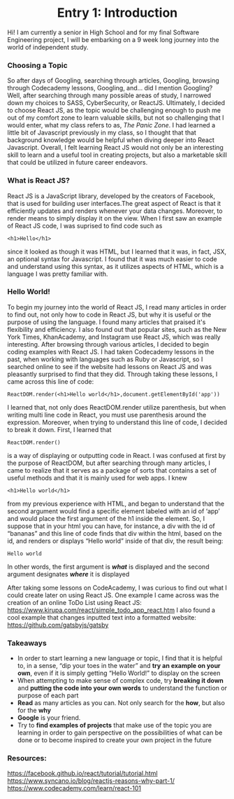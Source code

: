 # <center>Entry 1: Introduction</center>

<p>Hi! I am currently a senior in High School and for my 
final Software Engineering project, I will be embarking on a 9 
week long journey into the world of independent study. </p>
</p>

### <strong>Choosing a Topic</strong>

<p>So after days of Googling, searching through articles, 
Googling, browsing through Codecademy lessons, Googling, and… 
did I mention Googling? Well, after searching through many possible 
areas of study, I narrowed down my choices to SASS, CyberSecurity, or
ReactJS. Ultimately, I decided to choose React JS, as the topic would 
be challenging enough to push me out of my comfort zone to learn valuable 
skills, but not so challenging that I would enter, what my class refers to 
as, <em> The Panic Zone</em>. I had learned a little bit of Javascript 
previously in my class, so I thought that that background knowledge would be 
helpful when diving deeper into React Javascript. Overall, I felt 
learning React JS would not only be an interesting skill to learn and a 
useful tool in creating projects, but also a marketable skill that could 
be utilized in future career endeavors. </p>

### <strong>What is React JS?</strong>

<p>React JS is a JavaScript library, developed by the creators of Facebook, 
that is used for building user interfaces.The great aspect of React is that 
it efficiently updates and renders whenever your data changes. Moreover, to 
render means to simply display it on the view. When I first saw an example of React JS code, 
I was suprised to find code such as 

    <h1>Hello</h1> 
    
since it looked as though it was HTML, but I learned that it was, in fact, JSX, an optional syntax for Javascript.
I found that it was much easier to code and understand using this
syntax, as it utilizes aspects of HTML, which is a language I was 
pretty familiar with. 
 </p>
 
### <strong>Hello World!</strong>
<p>
To begin my journey into the world of React JS, I read many articles in order to find out,
not only how to code in React JS, but why it is useful or the purpose of using the language.
I found many articles that praised it's flexibility and efficiency. I also found out that popular sites, 
such as the New York Times, KhanAcademy, and Instagram use React JS, which was really interesting. 
After browsing through various articles, I decided to begin coding examples with React JS. 
I had taken Codecademy lessons in the past, when working with languages such as Ruby or Javascript, so I searched online to see if the website had 
lessons on React JS and was pleasantly surprised to find that they did. Through taking these lessons, I 
came across this line of code:

    ReactDOM.render(<h1>Hello world</h1>,document.getElementById('app'))
    
I learned that, not only does ReactDOM.render utilize parenthesis, but when writing multi 
line code in React, you must use parenthesis around the expression. 
Moreover, when trying to understand this line of code, I decided to break it down. 
First, I learned that 

    ReactDOM.render() 
is a way of displaying or outputting code in React. I was confused at 
first by the purpose of ReactDOM, but after searching through many articles, 
I came to realize that it serves as a package of sorts that contains a set 
of useful methods and that it is mainly used for web apps. I knew 

    <h1>Hello world</h1>
from my previous experience with HTML, and began to understand that the
second argument would find a specific element labeled with an id of ‘app’ 
and would place the first argument of the h1 inside the element. So, I 
suppose that in your html you can have, for instance, a div with the id of
“bananas” and this line of code finds that div within the html, based on the 
id, and renders or displays “Hello world” inside of that div, the result being:
	
	Hello world

In other words, the first argument is <em><b>what</b></em> is displayed and the second
argument designates <em><b>where</b></em> it is displayed

After taking some lessons on CodeAcademy, I was curious to find out what I could create later on 
using React JS. One example I came across was the creation of an online ToDo List using React JS:
https://www.kirupa.com/react/simple_todo_app_react.htm
I also found a cool example that changes inputted text into a formatted website:
https://github.com/gatsbyjs/gatsby

</p>

### <strong>Takeaways</strong>
<ul>
    <li>In order to start learning a new language or topic, I find that it is helpful to, in a sense, “dip your toes in the water” and <b>try an example on your own</b>, even if it is simply getting “Hello World!” to display on the screen</li>
    <li>When attempting to make sense of complex code, try <b>breaking it down</b> and <b>putting the code into your own words</b> to understand the function or purpose of each part</li>
    <li><b>Read</b> as many articles as you can. Not only search for the <b>how</b>, but also for the <b>why</b></li>
    <li><b>Google</b> is your friend. </li>
    <li>Try to <b>find examples of projects</b> that make use of the topic you are learning in order to gain perspective on the possibilities of what can be done or to become inspired to create your own project in the future</li>
</ul>
<p>

### <strong>Resources:</strong>
https://facebook.github.io/react/tutorial/tutorial.html
https://www.syncano.io/blog/reactjs-reasons-why-part-1/
https://www.codecademy.com/learn/react-101
</p>
